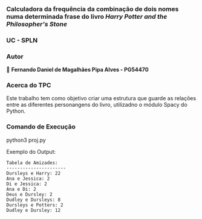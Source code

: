 ### Calculadora da frequência da combinação de dois nomes numa determinada frase do livro _Harry Potter and the Philosopher's Stone_

### UC - SPLN

### Autor

👤 **Fernando Daniel de Magalhães Pipa Alves - PG54470**

### Acerca do TPC

Este trabalho tem como objetivo criar uma estrutura que guarde as relações entre as diferentes personangens do livro, utilizadno o módulo Spacy do Python.

### Comando de Execução

python3 proj.py

Exemplo do Output:
```
Tabela de Amizades:
----------------------
Dursleys e Harry: 22
Ana e Jessica: 2
Di e Jessica: 2
Ana e Di: 2
Deus e Dursley: 2
Dudley e Dursleys: 8
Dursleys e Potters: 2
Dudley e Dursley: 12
```


